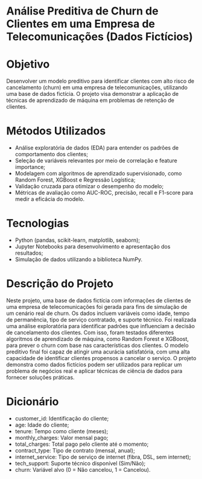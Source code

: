 # Análise Preditiva de Churn de Clientes em uma Empresa de Telecomunicações (Dados Fictícios)

# Objetivo
Desenvolver um modelo preditivo para identificar clientes com alto risco de cancelamento (churn) em uma empresa de telecomunicações, utilizando uma base de dados fictícia. O projeto visa demonstrar a aplicação de técnicas de aprendizado de máquina em problemas de retenção de clientes.

# Métodos Utilizados
- Análise exploratória de dados (EDA) para entender os padrões de comportamento dos clientes;
- Seleção de variáveis relevantes por meio de correlação e feature importance;
- Modelagem com algoritmos de aprendizado supervisionado, como Random Forest, XGBoost e Regressão Logística;
- Validação cruzada para otimizar o desempenho do modelo;
- Métricas de avaliação como AUC-ROC, precisão, recall e F1-score para medir a eficácia do modelo.

# Tecnologias
- Python (pandas, scikit-learn, matplotlib, seaborn);
- Jupyter Notebooks para desenvolvimento e apresentação dos resultados;
- Simulação de dados utilizando a biblioteca NumPy.

# Descrição do Projeto

Neste projeto, uma base de dados fictícia com informações de clientes de uma empresa de telecomunicações foi gerada para fins de simulação de um cenário real de churn. Os dados incluem variáveis como idade, tempo de permanência, tipo de serviço contratado, e suporte técnico. Foi realizada uma análise exploratória para identificar padrões que influenciam a decisão de cancelamento dos clientes. Com isso, foram testados diferentes algoritmos de aprendizado de máquina, como Random Forest e XGBoost, para prever o churn com base nas características dos clientes. O modelo preditivo final foi capaz de atingir uma acurácia satisfatória, com uma alta capacidade de identificar clientes propensos a cancelar o serviço. O projeto demonstra como dados fictícios podem ser utilizados para replicar um problema de negócios real e aplicar técnicas de ciência de dados para fornecer soluções práticas.

# Dicionário

- customer_id: Identificação do cliente;
- age: Idade do cliente;
- tenure: Tempo como cliente (meses);
- monthly_charges: Valor mensal pago;
- total_charges: Total pago pelo cliente até o momento;
- contract_type: Tipo de contrato (mensal, anual);
- internet_service: Tipo de serviço de internet (fibra, DSL, sem internet);
- tech_support: Suporte técnico disponível (Sim/Não);
- churn: Variável alvo (0 = Não cancelou, 1 = Cancelou).
